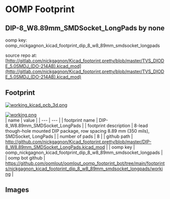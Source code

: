 # OOMP Footprint  
## DIP-8_W8.89mm_SMDSocket_LongPads  by none  
  
oomp key: oomp_nickgagnon_kicad_footprint_dip_8_w8_89mm_smdsocket_longpads  
  
source repo at: [http://gitlab.com/nickgagnon/Kicad_footprint.pretty/blob/master/TVS_DIODE_5.0SMDJ_(DO-214AB).kicad_mod](http://gitlab.com/nickgagnon/Kicad_footprint.pretty/blob/master/TVS_DIODE_5.0SMDJ_(DO-214AB).kicad_mod)  
## Footprint  
  
[![working_kicad_pcb_3d.png](working_kicad_pcb_3d_600.png)](working_kicad_pcb_3d.png)  
  
[![working.png](working_600.png)](working.png)  
| name | value | 
| --- | --- | 
| footprint name | DIP-8_W8.89mm_SMDSocket_LongPads | 
| footprint description | 8-lead though-hole mounted DIP package, row spacing 8.89 mm (350 mils), SMDSocket, LongPads | 
| number of pads | 8 | 
| github path | http://github.com/nickgagnon/Kicad_footprint.pretty/blob/master/DIP-8_W8.89mm_SMDSocket_LongPads.kicad_mod | 
| oomp key | oomp_nickgagnon_kicad_footprint_dip_8_w8_89mm_smdsocket_longpads | 
| oomp bot github | https://github.com/oomlout/oomlout_oomp_footprint_bot/tree/main/footprints/nickgagnon_kicad_footprint_dip_8_w8_89mm_smdsocket_longpads/working | 
## Images  

